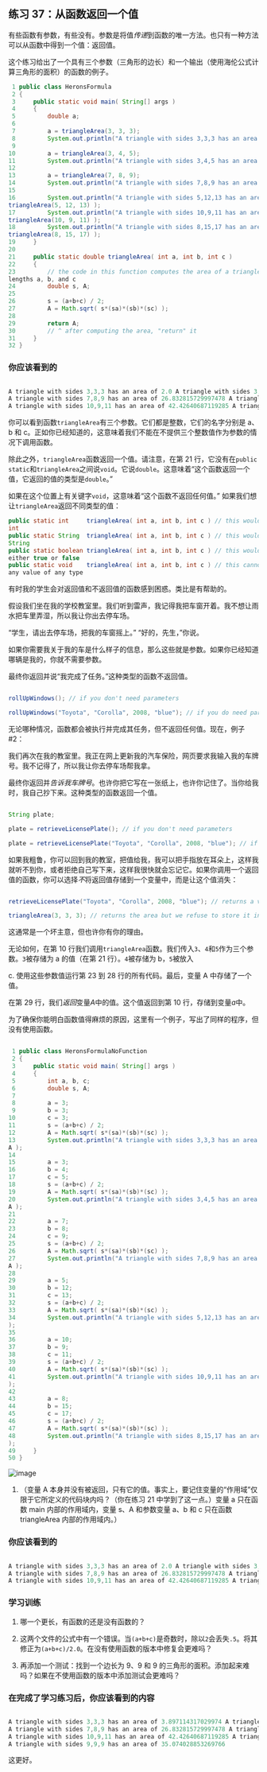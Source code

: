 ## 练习 37：从函数返回一个值

有些函数有参数，有些没有。参数是将值*传递*到函数的唯一方法。也只有一种方法可以从函数中得到一个值：返回值。

这个练习给出了一个具有三个参数（三角形的边长）和一个输出（使用海伦公式计算三角形的面积）的函数的例子。

```java
 1 public class HeronsFormula
 2 {
 3     public static void main( String[] args )
 4     {
 5         double a;
 6 
 7         a = triangleArea(3, 3, 3);
 8         System.out.println("A triangle with sides 3,3,3 has an area of " + a );
 9 
10         a = triangleArea(3, 4, 5);
11         System.out.println("A triangle with sides 3,4,5 has an area of " + a );
12 
13         a = triangleArea(7, 8, 9);
14         System.out.println("A triangle with sides 7,8,9 has an area of " + a );
15 
16         System.out.println("A triangle with sides 5,12,13 has an area of " + 
triangleArea(5, 12, 13) );
17         System.out.println("A triangle with sides 10,9,11 has an area of " + 
triangleArea(10, 9, 11) );
18         System.out.println("A triangle with sides 8,15,17 has an area of " + 
triangleArea(8, 15, 17) );
19     }
20 
21     public static double triangleArea( int a, int b, int c )
22     {
23         // the code in this function computes the area of a triangle whose sides have 
lengths a, b, and c
24         double s, A;
25 
26         s = (a+b+c) / 2;
27         A = Math.sqrt( s*(s­a)*(s­b)*(s­c) );
28 
29         return A;
30         // ^ after computing the area, "return" it
31     }
32 }
```

### 你应该看到的

```java

A triangle with sides 3,3,3 has an area of 2.0 A triangle with sides 3,4,5 has an area of 6.0
A triangle with sides 7,8,9 has an area of 26.832815729997478 A triangle with sides 5,12,13 has an area of 30.0
A triangle with sides 10,9,11 has an area of 42.42640687119285 A triangle with sides 8,15,17 has an area of 60.0
```

你可以看到函数`triangleArea`有三个参数。它们都是整数，它们的名字分别是 a、b 和 c。正如你已经知道的，这意味着我们不能在不提供三个整数值作为参数的情况下调用函数。

除此之外，`triangleArea`函数返回一个值。请注意，在第 21 行，它没有在`public static`和`triangleArea`之间说`void`。它说`double`。这意味着“这个函数返回一个值，它返回的值的类型是`double`。”

如果在这个位置上有关键字`void`，这意味着“这个函数不返回任何值。” 如果我们想让`triangleArea`返回不同类型的值：

```java
public static int     triangleArea( int a, int b, int c ) // this would return an
int
public static String  triangleArea( int a, int b, int c ) // this would return a 
String
public static boolean triangleArea( int a, int b, int c ) // this would return 
either true or false
public static void    triangleArea( int a, int b, int c ) // this cannot return 
any value of any type
```

有时我的学生会对返回值和不返回值的函数感到困惑。类比是有帮助的。

假设我们坐在我的学校教室里。我们听到雷声，我记得我把车窗开着。我不想让雨水把车里弄湿，所以我让你出去停车场。

“学生，请出去停车场，把我的车窗摇上。” “好的，先生，”你说。

如果你需要我关于我的车是什么样子的信息，那么这些就是参数。如果你已经知道哪辆是我的，你就不需要参数。

最终你返回并说“我完成了任务。”这种类型的函数不返回值。

```java

rollUpWindows(); // if you don't need parameters

rollUpWindows("Toyota", "Corolla", 2008, "blue"); // if you do need parameters
```

无论哪种情况，函数都会被执行并完成其任务，但不返回任何值。现在，例子#2：

我们再次在我的教室里。我正在网上更新我的汽车保险，网页要求我输入我的车牌号。我不记得了，所以我让你去停车场帮我拿。

最终你返回并*告诉我车牌号*。也许你把它写在一张纸上，也许你记住了。当你给我时，我自己抄下来。这种类型的函数返回一个值。

```java

String plate;

plate = retrieveLicensePlate(); // if you don't need parameters

plate = retrieveLicensePlate("Toyota", "Corolla", 2008, "blue"); // if you do need them
```

如果我粗鲁，你可以回到我的教室，把值给我，我可以把手指放在耳朵上，这样我就听不到你，或者拒绝自己写下来，这样我很快就会忘记它。如果你调用一个返回值的函数，你可以选择*不*将返回值存储到一个变量中，而是让这个值消失：

```java

retrieveLicensePlate("Toyota", "Corolla", 2008, "blue"); // returns a value which is lost

triangleArea(3, 3, 3); // returns the area but we refuse to store it into a variable
```

这通常是一个坏主意，但也许你有你的理由。

无论如何，在第 10 行我们调用`triangleArea`函数。我们传入`3`、`4`和`5`作为三个参数。`3`被存储为 a 的值（在第 21 行）。`4`被存储为 b，`5`被放入

c. 使用这些参数值运行第 23 到 28 行的所有代码。最后，变量 A 中存储了一个值。

在第 29 行，我们*返回*变量*A*中的值。这个值返回到第 10 行，存储到变量*a*中。

为了确保你能明白函数值得麻烦的原因，这里有一个例子，写出了同样的程序，但没有使用函数。

```java

 1 public class HeronsFormulaNoFunction
 2 {
 3     public static void main( String[] args )
 4     {
 5         int a, b, c;
 6         double s, A;
 7 
 8         a = 3;
 9         b = 3;
10         c = 3;
11         s = (a+b+c) / 2;
12         A = Math.sqrt( s*(s­a)*(s­b)*(s­c) );
13         System.out.println("A triangle with sides 3,3,3 has an area of " + 
A );
14 
15         a = 3;
16         b = 4;
17         c = 5;
18         s = (a+b+c) / 2;
19         A = Math.sqrt( s*(s­a)*(s­b)*(s­c) );
20         System.out.println("A triangle with sides 3,4,5 has an area of " + 
A );
21 
22         a = 7;
23         b = 8;
24         c = 9;
25         s = (a+b+c) / 2;
26         A = Math.sqrt( s*(s­a)*(s­b)*(s­c) );
27         System.out.println("A triangle with sides 7,8,9 has an area of " + 
A );
28 
29         a = 5;
30         b = 12;
31         c = 13;
32         s = (a+b+c) / 2;
33         A = Math.sqrt( s*(s­a)*(s­b)*(s­c) );
34         System.out.println("A triangle with sides 5,12,13 has an area of " + A
);
35 
36         a = 10;
37         b = 9;
38         c = 11;
39         s = (a+b+c) / 2;
40         A = Math.sqrt( s*(s­a)*(s­b)*(s­c) );
41         System.out.println("A triangle with sides 10,9,11 has an area of " + A
);
42 
43         a = 8;
44         b = 15;
45         c = 17;
46         s = (a+b+c) / 2;
47         A = Math.sqrt( s*(s­a)*(s­b)*(s­c) );
48         System.out.println("A triangle with sides 8,15,17 has an area of " + A
);
49     }
50 }
```

![image](img/Image_052.png)

1.  （变量 A 本身并没有被返回，只有它的值。事实上，要记住变量的“作用域”仅限于它所定义的代码块内吗？（你在练习 21 中学到了这一点。）变量 a 只在函数 main 内部的作用域内，变量 s、A 和参数变量 a、b 和 c 只在函数 triangleArea 内部的作用域内。）

### 你应该看到的

```java

A triangle with sides 3,3,3 has an area of 2.0 A triangle with sides 3,4,5 has an area of 6.0
A triangle with sides 7,8,9 has an area of 26.832815729997478 A triangle with sides 5,12,13 has an area of 30.0
A triangle with sides 10,9,11 has an area of 42.42640687119285 A triangle with sides 8,15,17 has an area of 60.0
```

### 学习训练

1.  哪一个更长，有函数的还是没有函数的？

1.  这两个文件的公式中有一个错误。当`(a+b+c)`是奇数时，除以`2`会丢失`.5`。将其修正为`(a+b+c)/2.0`。在没有使用函数的版本中修复会更难吗？

1.  再添加一个测试：找到一个边长为 9、9 和 9 的三角形的面积。添加起来难吗？如果在不使用函数的版本中添加测试会更难吗？

### 在完成了学习练习后，你应该看到的内容

```java

A triangle with sides 3,3,3 has an area of 3.897114317029974 A triangle with sides 3,4,5 has an area of 6.0
A triangle with sides 7,8,9 has an area of 26.832815729997478 A triangle with sides 5,12,13 has an area of 30.0
A triangle with sides 10,9,11 has an area of 42.42640687119285 A triangle with sides 8,15,17 has an area of 60.0
A triangle with sides 9,9,9 has an area of 35.074028853269766
```

这更好。

